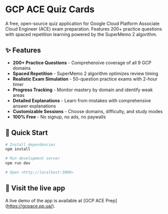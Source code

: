 # GCP ACE Quiz Cards

A free, open-source quiz application for Google Cloud Platform Associate Cloud Engineer (ACE) exam preparation. Features 200+ practice questions with spaced repetition learning powered by the SuperMemo 2 algorithm.

## ✨ Features

- **200+ Practice Questions** - Comprehensive coverage of all 9 GCP domains
- **Spaced Repetition** - SuperMemo 2 algorithm optimizes review timing
- **Realistic Exam Simulation** - 50-question practice exams with 2-hour timer
- **Progress Tracking** - Monitor mastery by domain and identify weak areas
- **Detailed Explanations** - Learn from mistakes with comprehensive answer explanations
- **Customizable Sessions** - Choose domains, difficulty, and study modes
- **100% Free** - No signup, no ads, no paywalls

## 🚀 Quick Start

```bash
# Install dependencies
npm install

# Run development server
npm run dev

# Open <http://localhost:3000>
```

## 🚀 Visit the live app

A live demo of the app is available at [GCP ACE Prep] (https://gcpace.pp.ua/).
